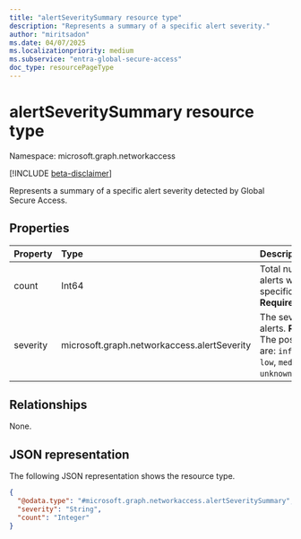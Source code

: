 ```yaml
---
title: "alertSeveritySummary resource type"
description: "Represents a summary of a specific alert severity."
author: "miritsadon"
ms.date: 04/07/2025
ms.localizationpriority: medium
ms.subservice: "entra-global-secure-access"
doc_type: resourcePageType
---
```


# alertSeveritySummary resource type

Namespace: microsoft.graph.networkaccess

[!INCLUDE [beta-disclaimer](../../includes/beta-disclaimer.md)]

Represents a summary of a specific alert severity detected by Global Secure Access.

## Properties
|Property|Type|Description|
|:---|:---|:---|
|count|Int64|Total number of alerts with this specific severity. **Required.**|
|severity|microsoft.graph.networkaccess.alertSeverity|The severity of the alerts. **Required.** The possible values are: `informational`, `low`, `medium`, `high`, `unknownFutureValue`.|

## Relationships
None.

## JSON representation
The following JSON representation shows the resource type.
<!-- {
  "blockType": "resource",
  "@odata.type": "microsoft.graph.networkaccess.alertSeveritySummary"
}
-->
``` json
{
  "@odata.type": "#microsoft.graph.networkaccess.alertSeveritySummary",
  "severity": "String",
  "count": "Integer"
}
```
